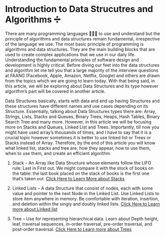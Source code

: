 # Introduction to Data Strucutres and Algorithms ➗

There are many programming languages 👨🏼‍💻 to use and understand but the principle of algorithms and data structures remain fundamental, irrespective of the language we use. The most basic principle of programming is algorithms and data structures. They are the main building blocks that are used to create complex applications that we use in our daily life. Understanding the fundamental principles of software design and development is highly critical. Before diving our feet into the data structures and algorithm let me tell you that a large majority of the interview questions at FAANG (Facebook, Apple, Amazon, Netflix, Google) and others are drawn from the topics which we are going to learn today. With that being said, in this article, we will be exploring about Data Structures and its type however algorithm’s part will be covered in another article.

Data Structures basically, starts with data and end up having Structures and these structures have different names and use cases depending on its Structure. Essentially, talking about Data Structures types there are: Array, Strings, Lists, Stacks and Queues, Binary Trees, Heaps, Hash Tables, Binary Search Tree and many more. However, in this article we will be focusing more on Stacks and Queues, Linked List and Trees. Importantly, till now you might have used array’s thousands of times, and I have to say that it is a crucial topic however sometimes it is better to use linked list or Trees or Stacks instead of Array. Therefore, by the end of this article you will know what linked list, stacks and tree are, how they appear, how to use them, when to use them, and create an efficient algorithm.

1. Stack – An Array like Data Structure whose elements follow the LIFO rule: Last in First out. We might compare it with the stock of books on the table: the last book placed on the stack of books is the first one that’s taken out.
   [Click Here to Learn More about Stacks](./draft1.md)

2. Linked Lists – A data Structure that consist of nodes, each with some value and pointer to the next Node in the Linked List. Use Linked Lists to store item anywhere in memory. Be comfortable with iteration, insertion, and deletion within the singly and doubly linked lists. [Click Here to Learn more about Linked list](./draft1.md)

3. Tree – Use for representing hierarchical data. Learn about Depth height, leaf, traversal sequences, in-order traversal, pre-order traversal, and post-order traversal. [Click Here to Learn more about Trees](./draft1.md)
